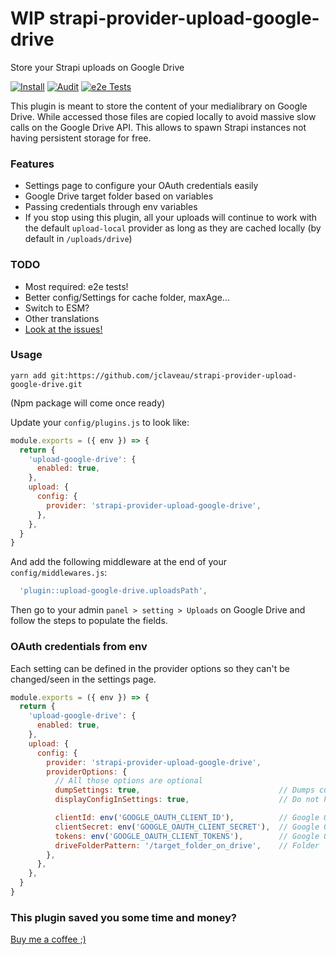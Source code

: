 # WIP strapi-provider-upload-google-drive
Store your Strapi uploads on Google Drive

[![Install](https://github.com/jclaveau/strapi-provider-upload-google-drive/actions/workflows/install.yml/badge.svg)](https://github.com/jclaveau/strapi-provider-upload-google-drive/actions/workflows/install.yml)
[![Audit](https://github.com/jclaveau/strapi-provider-upload-google-drive/actions/workflows/audit.yml/badge.svg)](https://github.com/jclaveau/strapi-provider-upload-google-drive/actions/workflows/audit.yml)
[![e2e Tests](https://github.com/jclaveau/strapi-provider-upload-google-drive/actions/workflows/playwright.yml/badge.svg)](https://github.com/jclaveau/strapi-provider-upload-google-drive/actions/workflows/playwright.yml)

This plugin is meant to store the content of your medialibrary on Google Drive. While accessed those files are copied locally
to avoid massive slow calls on the Google Drive API. This allows to spawn Strapi instances not having persistent storage for free.

### Features
+ Settings page to configure your OAuth credentials easily
+ Google Drive target folder based on variables
+ Passing credentials through env variables
+ If you stop using this plugin, all your uploads will continue to work with the default `upload-local` provider as long as they are cached locally (by default in `/uploads/drive`)

### TODO
+ Most required: e2e tests!
+ Better config/Settings for cache folder, maxAge...
+ Switch to ESM?
+ Other translations
+ [Look at the issues!](https://github.com/jclaveau/strapi-provider-upload-google-drive/issues)

### Usage
```
yarn add git:https://github.com/jclaveau/strapi-provider-upload-google-drive.git
```
(Npm package will come once ready)

Update your `config/plugins.js` to look like:
```js
module.exports = ({ env }) => {
  return {
    'upload-google-drive': {
      enabled: true,
    },
    upload: {
      config: {
        provider: 'strapi-provider-upload-google-drive',
      },
    },
  }
}
```

And add the following middleware at the end of your `config/middlewares.js`:
```js
  'plugin::upload-google-drive.uploadsPath',
```

Then go to your admin `panel > setting > Uploads` on Google Drive and follow the steps to populate the fields.

### OAuth credentials from env
Each setting can be defined in the provider options so they can't be changed/seen in the settings page.
```js
module.exports = ({ env }) => {
  return {
    'upload-google-drive': {
      enabled: true,
    },
    upload: {
      config: {
        provider: 'strapi-provider-upload-google-drive',
        providerOptions: {
          // All those options are optional
          dumpSettings: true,                               // Dumps current effective settings
          displayConfigInSettings: true,                    // Do not hide settings defined in the provider configuration

          clientId: env('GOOGLE_OAUTH_CLIENT_ID'),          // Google OAuth client's id
          clientSecret: env('GOOGLE_OAUTH_CLIENT_SECRET'),  // Google OAuth client's secret
          tokens: env('GOOGLE_OAUTH_CLIENT_TOKENS'),        // Google OAuth tokens
          driveFolderPattern: '/target_folder_on_drive',    // Folder
        },
      },
    },
  }
}
```

### This plugin saved you some time and money?
[Buy me a coffee ;) ](https://www.buymeacoffee.com/jeanclaveau)
